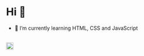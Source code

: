 # Hi :metal:
- 🌱 I’m currently learning HTML, CSS and JavaScript
<br>
<a href="https://www.linkedin.com/in/cleilson-andrade/" target="blank"><img align="center" src="https://cdn.jsdelivr.net/npm/simple-icons@3.0.1/icons/linkedin.svg" alt="cleilsonandrade" height="20" width="20" /></a>
<!--
**CleilsonAndrade/CleilsonAndrade** is a ✨ _special_ ✨ repository because its `README.md` (this file) appears on your GitHub profile.

Here are some ideas to get you started:

- 🔭 I’m currently working on ...
- 🌱 I’m currently learning ...
- 👯 I’m looking to collaborate on ...
- 🤔 I’m looking for help with ...
- 💬 Ask me about ...
- 📫 How to reach me: ...
- 😄 Pronouns: ...
- ⚡ Fun fact: ...
-->
